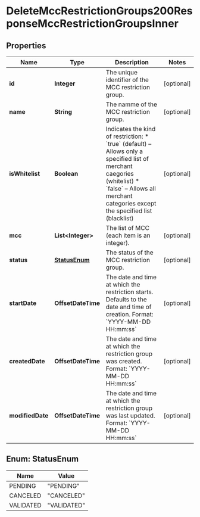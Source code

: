 

# DeleteMccRestrictionGroups200ResponseMccRestrictionGroupsInner


## Properties

| Name | Type | Description | Notes |
|------------ | ------------- | ------------- | -------------|
|**id** | **Integer** | The unique identifier of the MCC restriction group. |  [optional] |
|**name** | **String** | The namme of the MCC restriction group. |  [optional] |
|**isWhitelist** | **Boolean** | Indicates the kind of restriction:  * &#x60;true&#x60; (default) – Allows only a specified list of merchant caegories (whitelist) * &#x60;false&#x60; – Allows all merchant categories except the specified list (blacklist)  |  [optional] |
|**mcc** | **List&lt;Integer&gt;** | The list of MCC (each item is an integer). |  [optional] |
|**status** | [**StatusEnum**](#StatusEnum) | The status of the MCC restriction group. |  [optional] |
|**startDate** | **OffsetDateTime** | The date and time at which the restriction starts. Defaults to the date and time of creation.   Format: &#x60;YYYY-MM-DD HH:mm:ss&#x60;  |  [optional] |
|**createdDate** | **OffsetDateTime** | The date and time at which the restriction group was created.   Format: &#x60;YYYY-MM-DD HH:mm:ss&#x60;  |  [optional] |
|**modifiedDate** | **OffsetDateTime** | The date and time at which the restriction group was last updated.   Format: &#x60;YYYY-MM-DD HH:mm:ss&#x60;  |  [optional] |



## Enum: StatusEnum

| Name | Value |
|---- | -----|
| PENDING | &quot;PENDING&quot; |
| CANCELED | &quot;CANCELED&quot; |
| VALIDATED | &quot;VALIDATED&quot; |



